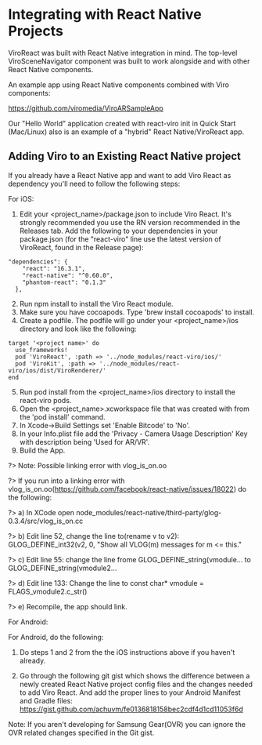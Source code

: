 # Integrating with React Native Projects

ViroReact was built with React Native integration in mind. The top-level ViroSceneNavigator component was built to work alongside and with other React Native components.

An example app using React Native components combined with Viro components:

https://github.com/viromedia/ViroARSampleApp

Our "Hello World" application created with react-viro init in Quick Start (Mac/Linux) also is an example of a "hybrid" React Native/ViroReact app.

## Adding Viro to an Existing React Native project
If you already have a React Native app and want to add Viro React as dependency you'll need to follow the following steps:

For iOS:

1. Edit your <project_name>/package.json to include Viro React. It's strongly recommended you use the RN version recommended in the Releases tab. Add the following to your dependencies in your package.json (for the "react-viro" line use the latest version of ViroReact, found in the Release page):
```
"dependencies": {
    "react": "16.3.1",
    "react-native": "^0.60.0",
    "phantom-react": "0.1.3"
  },
```
2. Run npm install to install the Viro React module.
3. Make sure you have cocoapods. Type 'brew install cocoapods' to install.
4. Create a podfile. The podfile will go under your <project_name>/ios directory and look like the following:
```
target '<project name>' do
  use_frameworks!
  pod 'ViroReact', :path => '../node_modules/react-viro/ios/'
  pod 'ViroKit', :path => '../node_modules/react-viro/ios/dist/ViroRenderer/'
end
```
5. Run pod install from the <project_name>/ios directory to install the react-viro pods.
6. Open the <project_name>.xcworkspace file that was created with from the 'pod install' command.
7. In Xcode->Build Settings set 'Enable Bitcode' to 'No'.
8. In your Info.plist file add the 'Privacy - Camera Usage Description' Key with description being 'Used for AR/VR'.
9. Build the App.

?> Note: Possible linking error with vlog_is_on.oo

?> If you run into a linking error with vlog_is_on.oo(https://github.com/facebook/react-native/issues/18022) do the following:

?> a) In XCode open node_modules/react-native/third-party/glog-0.3.4/src/vlog_is_on.cc

?> b) Edit line 52, change the line to(rename v to v2): GLOG_DEFINE_int32(v2, 0, "Show all VLOG(m) messages for m <= this."

?> c) Edit line 55: change the line frome GLOG_DEFINE_string(vmodule... to GLOG_DEFINE_string(vmodule2...

?> d) Edit line 133: Change the line to const char* vmodule = FLAGS_vmodule2.c_str()

?> e) Recompile, the app should link.

For Android:

For Android, do the following:

1. Do steps 1 and 2 from the the iOS instructions above if you haven't already.

2. Go through the following git gist which shows the difference between a newly created React Native project config files and the changes needed to add Viro React. And add the proper lines to your Android Manifest and Gradle files: https://gist.github.com/achuvm/fe0136818158bec2cdf4d1cd11053f6d

Note: If you aren't developing for Samsung Gear(OVR) you can ignore the OVR related changes specified in the Git gist.